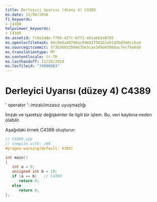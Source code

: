 ```yaml
---
title: Derleyici Uyarısı (düzey 4) C4389
ms.date: 11/04/2016
f1_keywords:
- c4389
helpviewer_keywords:
- C4389
ms.assetid: fc0e3a8e-f766-437c-b7f1-e61abb2a8765
ms.openlocfilehash: 94c9e6a49296ac048437501b1e61ddbd3e0ccbad
ms.sourcegitcommit: 573b36b52b0de7be5cae309d45b68ac7ecf9a6d8
ms.translationtype: MT
ms.contentlocale: tr-TR
ms.lasthandoff: 12/10/2019
ms.locfileid: "74990863"
---
```

# <a name="compiler-warning-level-4-c4389"></a>Derleyici Uyarısı (düzey 4) C4389

' operator ': imzalı/imzasız uyuşmazlığı

İmzalı ve işaretsiz değişkenler ile ilgili bir işlem. Bu, veri kaybına neden olabilir.

Aşağıdaki örnek C4389 oluşturur:

```cpp
// C4389.cpp
// compile with: /W4
#pragma warning(default: 4389)

int main()
{
   int a = 9;
   unsigned int b = 10;
   if (a == b)   // C4389
      return 0;
   else
      return 0;
};
```
